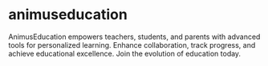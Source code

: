 # animuseducation
AnimusEducation empowers teachers, students, and parents with advanced tools for personalized learning. Enhance collaboration, track progress, and achieve educational excellence. Join the evolution of education today.
